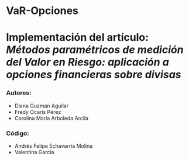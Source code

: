 # VaR-Opciones
# Implementación del artículo: *Métodos paramétricos de medición del Valor en Riesgo: aplicación a opciones financieras sobre divisas*
### **Autores:**
* Diana Guzmán Aguilar
* Fredy Ocaris Pérez
* Carolina María Arboleda Arcila

### **Código:**
* Andrés Felipe Echavarría Molina
* Valentina García 

